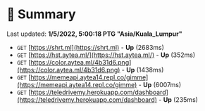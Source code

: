 # 📖 Summary
Last updated: **1/5/2022, 5:00:18 PTG "Asia/Kuala_Lumpur"**

- `GET` [https://shrt.ml](https://shrt.ml) - **Up** (2683ms)
- `GET` [https://hst.aytea.ml/](https://hst.aytea.ml/) - **Up** (352ms)
- `GET` [https://color.aytea.ml/4b31d6.png](https://color.aytea.ml/4b31d6.png) - **Up** (1438ms)
- `GET` [https://memeapi.aytea14.repl.co/gimme](https://memeapi.aytea14.repl.co/gimme) - **Up** (6007ms)
- `GET` [https://teledrivemy.herokuapp.com/dashboard](https://teledrivemy.herokuapp.com/dashboard) - **Up** (235ms)
